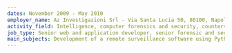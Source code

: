 ```yaml
---
dates: November 2009 - May 2010
employer_name: Az Investigazioni Srl - Via Santa Lucia 50, 80100, Napoli, Italy
activity_field: Intelligence, computer forensics and security, countersurveillance, personal investigations
job_type: Senior web and application developer, senior forensic and security consultant
main_subjects: Development of a remote surveillance software using Python and MySQL (subject to a non-disclosure agreement; no further details available), penetration and risk management tests.
---
```


<!-- {
  "dates": "November 2009 - May 2010",
  "employer_name": "Az Investigazioni Srl - Via Santa Lucia 50, 80100, Napoli, Italy",
  "activity_field": "Intelligence, computer forensics and security, countersurveillance, personal investigations",
  "job_type": "Senior web and application developer, senior forensic and security consultant",
  "main_subjects": "Development of a remote surveillance software using Python and MySQL (subject to a non-disclosure agreement; no further details available), penetration and risk management tests."
} -->